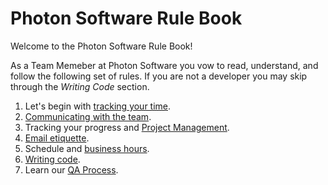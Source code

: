 # Photon Software Rule Book

Welcome to the Photon Software Rule Book! 

As a Team Memeber at Photon Software you vow to read, understand, and follow the following set of rules. If you are not a developer you may skip through the *Writing Code* section.

1. Let's begin with [tracking your time](Tracking%20Time).  
2. [Communicating with the team](Team%20Communication).  
3. Tracking your progress and [Project Management](Project%20Management).  
4. [Email etiquette](Email%20Etiquette).  
5. Schedule and [business hours](Business%20Hours).  
6. [Writing code](Writing%20Code).  
7. Learn our [QA Process](QA%20Process).